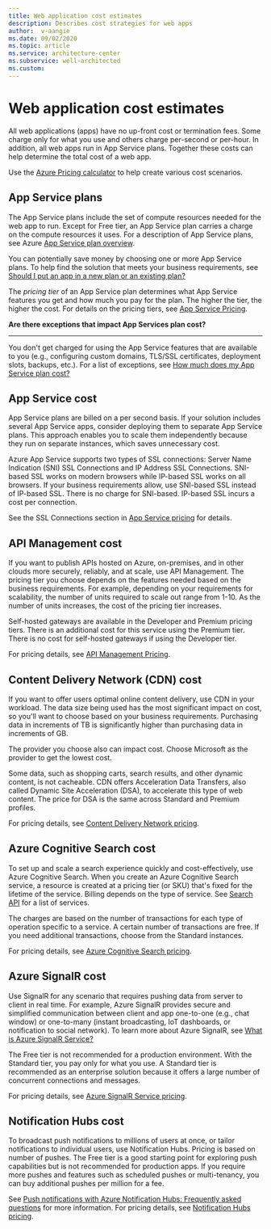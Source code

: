 ```yaml
---
title: Web application cost estimates
description: Describes cost strategies for web apps
author:  v-aangie
ms.date: 09/02/2020
ms.topic: article
ms.service: architecture-center
ms.subservice: well-architected
ms.custom: 
---
```


# Web application cost estimates

All web applications (apps) have no up-front cost or termination fees. Some charge only for what you use and others charge per-second or per-hour. In addition, all web apps run in App Service plans. Together these costs can help determine the total cost of a web app.

Use the [Azure Pricing calculator](https://azure.microsoft.com/en-us/pricing/calculator/) to help create various cost scenarios.

## App Service plans

The App Service plans include the set of compute resources needed for the web app to run. Except for Free tier, an App Service plan carries a charge on the compute resources it uses. For a description of App Service plans, see Azure [App Service plan overview](https://docs.microsoft.com/azure/app-service/overview-hosting-plans).

You can potentially save money by choosing one or more App Service plans. To help find the solution that meets your business requirements, see [Should I put an app in a new plan or an existing plan?](https://docs.microsoft.com/azure/app-service/overview-hosting-plans#should-i-put-an-app-in-a-new-plan-or-an-existing-plan)

The *pricing tier* of an App Service plan determines what App Service features you get and how much you pay for the plan. The higher the tier, the higher the cost. For details on the pricing tiers, see [App Service Pricing](https://azure.microsoft.com/pricing/details/app-service/windows/).

**Are there exceptions that impact App Services plan cost?**
***

You don't get charged for using the App Service features that are available to you (e.g., configuring custom domains, TLS/SSL certificates, deployment slots, backups, etc.). For a list of exceptions, see [How much does my App Service plan cost?](https://docs.microsoft.com/azure/app-service/overview-hosting-plans#how-much-does-my-app-service-plan-cost)

## App Service cost

App Service plans are billed on a per second basis. If your solution includes several App Service apps, consider deploying them to separate App Service plans. This approach enables you to scale them independently because they run on separate instances, which saves unnecessary cost.

Azure App Service supports two types of SSL connections: Server Name Indication (SNI) SSL Connections and IP Address SSL Connections. SNI-based SSL works on modern browsers while IP-based SSL works on all browsers. If your business requirements allow, use SNI-based SSL instead of IP-based SSL. There is no charge for SNI-based. IP-based SSL incurs a cost per connection.

See the SSL Connections section in [App Service pricing](https://azure.microsoft.com/pricing/details/app-service/windows/) for details.

## API Management cost

If you want to publish APIs hosted on Azure, on-premises, and in other clouds more securely, reliably, and at scale, use API Management. The pricing tier you choose depends on the features needed based on the business requirements. For example, depending on your requirements for scalability, the number of units required to scale out range from 1-10. As the number of units increases, the cost of the pricing tier increases.

Self-hosted gateways are available in the Developer and Premium pricing tiers. There is an additional cost for this service using the Premium tier. There is no cost for self-hosted gateways if using the Developer tier.

For pricing details, see [API Management Pricing](https://azure.microsoft.com/pricing/details/api-management/).

## Content Delivery Network (CDN) cost

If you want to offer users optimal online content delivery, use CDN in your workload. The data size being used has the most significant impact on cost, so you'll want to choose based on your business requirements. Purchasing data in increments of TB is significantly higher than purchasing data in increments of GB.

The provider you choose also can impact cost. Choose Microsoft as the provider to get the lowest cost.

Some data, such as shopping carts, search results, and other dynamic content, is not cacheable. CDN offers Acceleration Data Transfers, also called Dynamic Site Acceleration (DSA), to accelerate this type of web content. The price for DSA is the same across Standard and Premium profiles.

For pricing details, see [Content Delivery Network pricing](https://azure.microsoft.com/pricing/details/cdn/).

## Azure Cognitive Search cost

To set up and scale a search experience quickly and cost-effectively, use Azure Cognitive Search. When you create an Azure Cognitive Search service, a resource is created at a pricing tier (or SKU) that's fixed for the lifetime of the service. Billing depends on the type of service. See [Search API](https://docs.microsoft.com/azure/cognitive-services/welcome#search-apis) for a list of services.

The charges are based on the number of transactions for each type of operation specific to a service. A certain number of transactions are free. If you need additional transactions, choose from the Standard instances.

For pricing details, see [Azure Cognitive Search pricing](https://azure.microsoft.com/pricing/details/search/).

## Azure SignalR cost

Use SignalR for any scenario that requires pushing data from server to client in real time. For example, Azure SignalR provides secure and simplified communication between client and app one-to-one (e.g., chat window) or one-to-many (instant broadcasting, IoT dashboards, or notification to social network). To learn more about Azure SignalR, see [What is Azure SignalR Service?](https://docs.microsoft.com/azure/azure-signalr/signalr-overview#what-is-azure-signalr-service-used-for)

The Free tier is not recommended for a production environment. With the Standard tier, you pay only for what you use. A Standard tier is recommended as an enterprise solution because it offers a large number of concurrent connections and messages.

For pricing details, see [Azure SignalR Service pricing](https://azure.microsoft.com/pricing/details/signalr-service/).

## Notification Hubs cost

To broadcast push notifications to millions of users at once, or tailor notifications to individual users, use Notification Hubs. Pricing is based on number of pushes. The Free tier is a good starting point for exploring push capabilities but is not recommended for production apps. If you require more pushes and features such as scheduled pushes or multi-tenancy, you can buy additional pushes per million for a fee.

See [Push notifications with Azure Notification Hubs: Frequently asked questions](https://docs.microsoft.com/azure/notification-hubs/notification-hubs-push-notification-faq) for more information. For pricing details, see [Notification Hubs pricing](https://azure.microsoft.com/pricing/details/notification-hubs/).